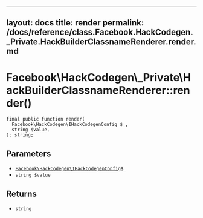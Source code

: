 
***

layout: docs
title: render
permalink: /docs/reference/class.Facebook.HackCodegen._Private.HackBuilderClassnameRenderer.render.md
---







# Facebook\\HackCodegen\\_Private\\HackBuilderClassnameRenderer::render()




``` Hack
final public function render(
  Facebook\HackCodegen\IHackCodegenConfig $_,
  string $value,
): string;
```




## Parameters




+ [` Facebook\HackCodegen\IHackCodegenConfig `](<interface.Facebook.HackCodegen.IHackCodegenConfig.md>)`` $_ ``
+ ` string $value `




## Returns




* ` string `